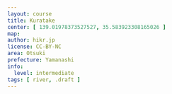 ```yaml
---
layout: course
title: Kuratake
center: [ 139.01978373527527, 35.583923308165026 ]
map: 
author: hikr.jp
license: CC-BY-NC
area: Otsuki
prefecture: Yamanashi
info:
  level: intermediate
tags: [ river, .draft ]
---
```

